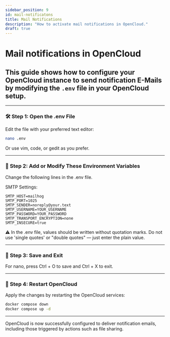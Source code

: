 ```yaml
---
sidebar_position: 9
id: mail-notificatons
title: Mail Notifications
description: "How to activate mail notifications in OpenCloud."
draft: true
---
```


# Mail notifications in OpenCloud

## This guide shows how to configure your OpenCloud instance to send notification E-Mails by modifying the `.env` file in your OpenCloud setup.

---

### 🛠️ Step 1: Open the .env File

Edit the file with your preferred text editor:

```bash
nano .env
```

Or use vim, code, or gedit as you prefer.

---

### 📝 Step 2: Add or Modify These Environment Variables

Change the following lines in the .env file.

SMTP Settings:

```env
SMTP_HOST=mailhog
SMTP_PORT=1025
SMTP_SENDER=noreply@your.text
SMTP_USERNAME=YOUR_USERNAME
SMTP_PASSWORD=YOUR_PASSWORD
SMTP_TRANSPORT_ENCRYPTION=none
SMTP_INSECURE=true
```
⚠️ In the .env file, values should be written without quotation marks. Do not use 'single quotes' or "double quotes" — just enter the plain value.

---

### 💾 Step 3: Save and Exit

For nano, press Ctrl + O to save and Ctrl + X to exit.

---

### 🔄 Step 4: Restart OpenCloud

Apply the changes by restarting the OpenCloud services:

```bash
docker compose down 
docker compose up -d
```

---

OpenCloud is now successfully configured to deliver notification emails, including those triggered by actions such as file sharing.